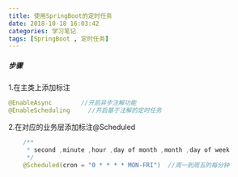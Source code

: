```yaml
---
title: 使用SpringBoot的定时任务
date: 2018-10-18 16:03:42
categories: 学习笔记
tags: [SpringBoot , 定时任务]
---
```






##### 步骤

1.在主类上添加标注

```java
@EnableAsync        //开启异步注解功能
@EnableScheduling     //开启基于注解的定时任务
```

2.在对应的业务层添加标注@Scheduled

```java
	/**
     * second ,minute ,hour ,day of month ,month ,day of week
     */
    @Scheduled(cron = "0 * * * * MON-FRI")  //周一到周五的每分钟
```

